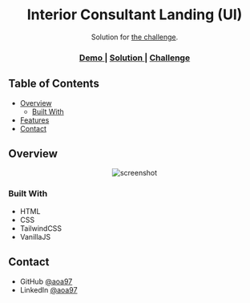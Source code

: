 <h1 align="center">Interior Consultant Landing (UI)</h1>

<div align="center">
   Solution for <a href="https://devchallenges.io/challenges/xobQBuf8zWWmiYMIAZe0" target="_blank">the challenge</a>.
</div>

<div align="center">
  <h3>
    <a href="https://aoa97.github.io/interior-consultant-landing/">
      Demo
    </a>
    <span> | </span>
    <a href="https://devchallenges.io/solutions/TISGuSIQJHvCwy4bkETt">
      Solution
    </a>
    <span> | </span>
    <a href="https://devchallenges.io/challenges/xobQBuf8zWWmiYMIAZe0">
      Challenge
    </a>
  </h3>
</div>

<!-- TABLE OF CONTENTS -->

## Table of Contents

- [Overview](#overview)
  - [Built With](#built-with)
- [Features](#features)
- [Contact](#contact)

<!-- OVERVIEW -->

## Overview

<div align="center">
<img src="./screenshot1.png" alt="screenshot">
</div>

### Built With
- HTML
- CSS
- TailwindCSS
- VanillaJS

## Contact

- GitHub [@aoa97](https://github.com/aoa97)
- LinkedIn [@aoa97](https://www.linkedin.com/in/engahmedusama/)
